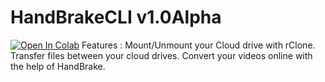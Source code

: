 # HandBrakeCLI v1.0Alpha
[![Open In Colab](https://colab.research.google.com/assets/colab-badge.svg)](https://colab.research.google.com/github/SKGHD/Handy/blob/master/HandyCLI.ipynb)
Features : 
Mount/Unmount your Cloud drive with rClone.
Transfer files between your cloud drives.
Convert your videos online with the help of HandBrake.

